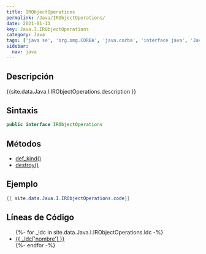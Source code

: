 ```yaml
---
title: IRObjectOperations
permalink: /Java/IRObjectOperations/
date: 2021-01-11
key: Java.I.IRObjectOperations
category: Java
tags: ['java se', 'org.omg.CORBA', 'java.corba', 'interface java', 'Java 1.0']
sidebar: 
  nav: java
---
```


## Descripción
{{site.data.Java.I.IRObjectOperations.description }}

## Sintaxis
~~~java
public interface IRObjectOperations
~~~

## Métodos
* [def_kind()](/Java/IRObjectOperations/def_kind)
* [destroy()](/Java/IRObjectOperations/destroy)

## Ejemplo
~~~java
{{ site.data.Java.I.IRObjectOperations.code}}
~~~

## Líneas de Código
<ul>
{%- for _ldc in site.data.Java.I.IRObjectOperations.ldc -%}
   <li>
       <a href="{{_ldc['url'] }}">{{ _ldc['nombre'] }}</a>
   </li>
{%- endfor -%}
</ul>
